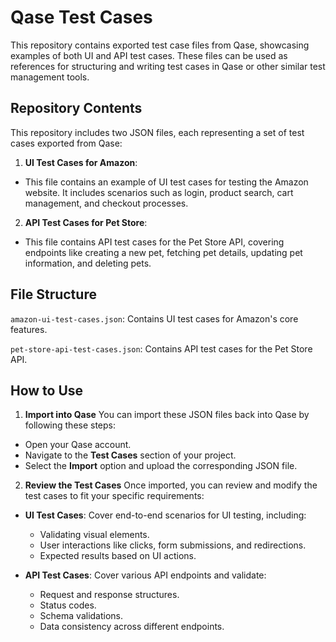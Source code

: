 # Qase Test Cases
This repository contains exported test case files from Qase, showcasing examples of both UI and API test cases. These files can be used as references for structuring and writing test cases in Qase or other similar test management tools.

## Repository Contents
This repository includes two JSON files, each representing a set of test cases exported from Qase:

1. **UI Test Cases for Amazon**:

  - This file contains an example of UI test cases for testing the Amazon website. It includes scenarios such as login, product search, cart management, and checkout processes.

2. **API Test Cases for Pet Store**:

  - This file contains API test cases for the Pet Store API, covering endpoints like creating a new pet, fetching pet details, updating pet information, and deleting pets.

## File Structure
`amazon-ui-test-cases.json`: Contains UI test cases for Amazon's core features.

`pet-store-api-test-cases.json`: Contains API test cases for the Pet Store API.

## How to Use
1. **Import into Qase** You can import these JSON files back into Qase by following these steps:

- Open your Qase account.
- Navigate to the **Test Cases** section of your project.
- Select the **Import** option and upload the corresponding JSON file.

2. **Review the Test Cases** Once imported, you can review and modify the test cases to fit your specific requirements:

- **UI Test Cases**: Cover end-to-end scenarios for UI testing, including:

  - Validating visual elements.
  - User interactions like clicks, form submissions, and redirections.
  - Expected results based on UI actions.

- **API Test Cases**: Cover various API endpoints and validate:

  - Request and response structures.
  - Status codes.
  - Schema validations.
  - Data consistency across different endpoints.
